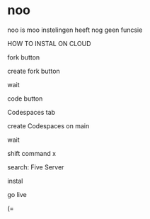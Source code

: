 # noo
noo is moo
instelingen heeft nog geen funcsie

HOW TO INSTAL ON CLOUD

fork button

create fork button

wait

code button

Codespaces tab

create Codespaces on main

wait

shift command x

search: Five Server

instal

go live

(=
